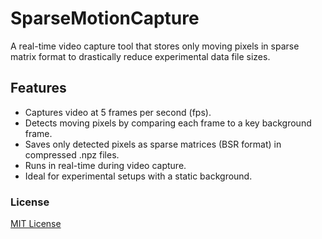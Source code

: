 # SparseMotionCapture

A real-time video capture tool that stores only moving pixels in sparse matrix format to drastically reduce experimental data file sizes.

## Features
- Captures video at 5 frames per second (fps).
- Detects moving pixels by comparing each frame to a key background frame.
- Saves only detected pixels as sparse matrices (BSR format) in compressed .npz files.
- Runs in real-time during video capture.
- Ideal for experimental setups with a static background.


### License
[MIT License](LICENSE)
